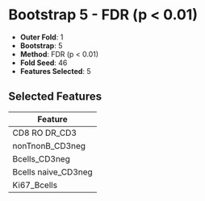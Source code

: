 # Bootstrap 5 - FDR (p < 0.01)

- **Outer Fold**: 1
- **Bootstrap**: 5
- **Method**: FDR (p < 0.01)
- **Fold Seed**: 46
- **Features Selected**: 5

## Selected Features

| Feature |
|---------|
| CD8 RO DR_CD3 |
| nonTnonB_CD3neg |
| Bcells_CD3neg |
| Bcells naive_CD3neg |
| Ki67_Bcells |
